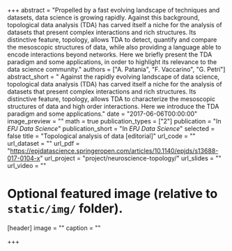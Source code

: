 +++
abstract = "Propelled by a fast evolving landscape of techniques and datasets, data science is growing rapidly. Against this background, topological data analysis (TDA) has carved itself a niche for the analysis of datasets that present complex interactions and rich structures. Its distinctive feature, topology, allows TDA to detect, quantify and compare the mesoscopic structures of data, while also providing a language able to encode interactions beyond networks. Here we briefly present the TDA paradigm and some applications, in order to highlight its relevance to the data science community."
authors = ["A. Patania", "F. Vaccarino", "G. Petri"]
abstract_short = " Against the rapidly evolving landscape of data science, topological data analysis (TDA) has carved itself a niche for the analysis of datasets that present complex interactions and rich structures. Its distinctive feature, topology, allows TDA to characterize the mesoscopic structures of data and high order interactions. Here we introduce the TDA paradigm and some applications."
date = "2017-06-06T00:00:00"
image_preview = ""
math = true
publication_types = ["2"]
publication = "In *EPJ Data Science*"
publication_short = "In *EPJ Data Science*"
selected = false
title = "Topological analysis of data [editorial]"
url_code = ""
url_dataset = ""
url_pdf = "https://epjdatascience.springeropen.com/articles/10.1140/epjds/s13688-017-0104-x"
url_project = "project/neuroscience-topology/"
url_slides = ""
url_video = ""


# Optional featured image (relative to `static/img/` folder).
[header]
image = ""
caption = ""

+++

